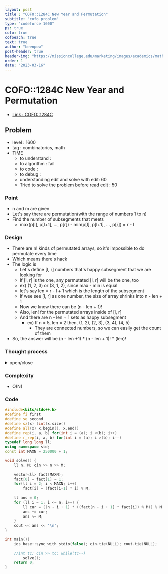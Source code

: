 ```yaml
---
layout: post
title : "COFO::1284C New Year and Permutation"
subtitle: "cofo problem"
type: "codeforce 1600"
ps: true
cofo: true
cofoeach: true
text: true
author: "beenpow"
post-header: true
header-img: "https://missioncollege.edu/marketing/images/academics/math/student-blackboard-math1000x315.jpg"
order: 1
date: "2023-03-16"
---
```

# COFO::1284C New Year and Permutation
- [Link : COFO::1284C](https://codeforces.com/contest/1284/problem/C)


## Problem 

- level : 1600
- tag : combinatorics, math
- TIME
  - to understand    : 
  - to algorithm     : fail
  - to code          : 
  - to debug         : 
  - understanding edit and solve with edit: 60
  - Tried to solve the problem before read edit : 50

### Point
- n and m are given
- Let's say there are permutation(with the range of numbers 1 to n)
- Find the number of subsegments that meets
  - max(p[l], p[l+1], ..., p[r]) - min(p[l], p[l+1], ..., p[r]) = r - l

### Design
- There are n! kinds of permutated arrays, so it's impossible to do permutate every time
- Which means there's hack
- The logic is
  - Let's define [l, r] numbers that's happy subsegment that we are looking for
  - If [l, r] is the one, any permutated [l, r] will be the one, too
  - ex) (1, 2, 3) or (3, 1, 2), since max - min is equal
  - let's say len = r - l + 1 which is the length of the subsegment
  - If wee see [l, r] as one number, the size of array shrinks into n - len + 1
  - Now we know there can be (n - len + 1)!
  - Also, len! for the permutated arrays inside of [l, r]
  - And there are n - len + 1 sets as happy subsegment
    - ex) If n = 5, len = 2 then, (1, 2), (2, 3), (3, 4), (4, 5) 
      - They are connected numbers, so we can easily get the count of them
- So, the answer will be (n - len +1) * (n - len + 1)! * (len)!

### Thought process

<details>
<summary> open/close </summary>

<!-- above empty line should exist -->

<pre>
. 느낌상,,, [l, r] 에 r - l + 1 개의 연속된 수가 존재하면 happy 인듯
. 근데, 일단 n! 을 구할 수가 있나?
. 구할 수는 있지,, n 번 곱하는 거니까 O(1e5) 내에 들어오긴 하지

. 각, array 가 정해지면 거의 O(1) or O(logN) or O(root(N)) 수준으로 갯수를 구해야함
. 하나의 배열에 대해 최대 몇의 happniess 가 나올 수 있을까?
	. 길이 n짜리 배열이 정렬되어있다고 치면 될듯
	. 1 * n + 2 * (n-1) + 3 * (n-2) + 4 * (n-3) + ... + n * 1
	. = 공식으로 나타낼 수 있을까?
	. sigma_( 1 <= i <= n) [ i * (n  - i + 1) ]
	. = n * sig(i) - sig(i^2) + sig(i)
	. MAX  = n * (n+1) * (n+2) / 6
	
. 최대 MAX 개가 나올 수 있음 대략 n^3


. 아무튼, 이건 모두 정렬된 경우고, 부분 정렬된 경우에 대해서 insight 를 얻어야 문제를 풀 수 있을 듯

. 길이 5정도는 되어야 할듯 (5! = 120)
	. 규칙이 잘 안보임
	
. 거꾸로 해볼까?
	. 어떤 경우는 제외될까?
	
. 근데,, 이 모든걸 알아챘다 하더라도, 
. permutation을 해가면서 '응 여기선 정렬 몇쌍' 이렇게 하는게 아님 => 이미 n! 이라 TLE 임(next-Permutation)

. 그럼, permutation 을 행해보지 않고 답을 구해야한다는건데,, 이걸 가능하게 하는 뭔가가 있을듯
. 안 되는 경우의 쌍이 존재하고, 이걸 MAX * 얼마 이런식으로 해서 n! 에서 뺀다던가 하는식 


n = 4
길이 2일때 안되는 경우 => 인접한 두 수의 차가 1보다 큰 경우
( 1 3 ), (1 4), (2, 4)

길이 3일때 안되는 경우 => 연속된 세 수가 있지 않은 경우
( 1 2 4 ), ( 1 3 4 )


길이 4 일때 안되는 경우 => 없음

총 갯수 = n! * n * (n + 1) * (n+2) / 6
           = 4! * 4 * 5 * 6 / 6
	    = 4! * 20 = 480 


이건 너무 clear 하지 않은 것 같고,,


다른 방법이 없을까
</pre>

</details>

### Complexity
- O(N)

### Code

```cpp
#include<bits/stdc++.h>
#define fi first
#define se second
#define sz(x) (int)x.size()
#define all(x) x.begin(), x.end()
#define rep(i, a, b) for(int i = (a); i <(b); i++)
#define r_rep(i, a, b) for(int i = (a); i >(b); i--)
typedef long long ll;
using namespace std;
const int MAXN = 250000 + 1;

void solve() {
    ll n, M; cin >> n >> M;
    
    vector<ll> fact(MAXN);
    fact[0] = fact[1] = 1;
    for(ll i = 2; i < MAXN; i++)
        fact[i] = (fact[i-1] * i) % M;
    
    ll ans = 0;
    for (ll i = 1; i <= n; i++) {
        ll cur = ((n - i + 1) * ((fact[n - i + 1] * fact[i]) % M)) % M;
        ans += cur;
        ans %= M;
    }
    cout << ans << '\n';
}

int main(){
    ios_base::sync_with_stdio(false); cin.tie(NULL); cout.tie(NULL);
    
    //int tc; cin >> tc; while(tc--)
        solve();
    return 0;
}
```
